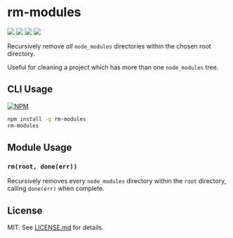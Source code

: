 # rm-modules
![](http://img.shields.io/badge/stability-experimental-orange.svg?style=flat)
![](http://img.shields.io/npm/v/rm-modules.svg?style=flat)
![](http://img.shields.io/npm/dm/rm-modules.svg?style=flat)
![](http://img.shields.io/npm/l/rm-modules.svg?style=flat)

Recursively remove *all* `node_modules` directories within the chosen root
directory.

Useful for cleaning a project which has more than one `node_modules` tree.

## CLI Usage

[![NPM](https://nodei.co/npm/rm-modules.png)](https://nodei.co/npm/rm-modules/)

``` bash
npm install -g rm-modules
rm-modules
```

## Module Usage

### `rm(root, done(err))`

Recursively removes every `node_modules` directory within the `root` directory,
calling `done(err)` when complete.

## License

MIT. See [LICENSE.md](http://github.com/hughsk/rm-modules/blob/master/LICENSE.md) for details.
